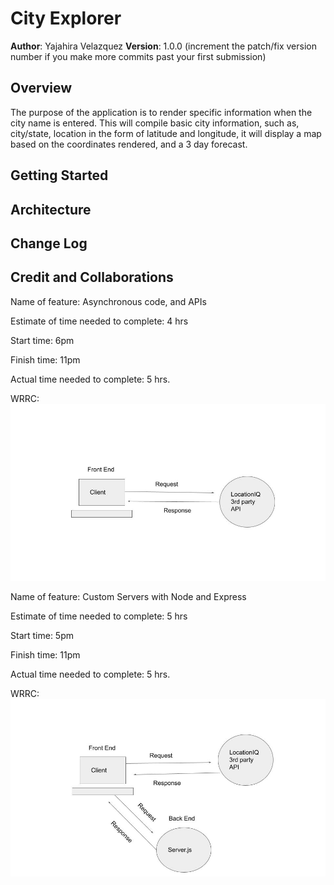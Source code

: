 # City Explorer

**Author**: Yajahira Velazquez
**Version**: 1.0.0 (increment the patch/fix version number if you make more commits past your first submission)

## Overview
The purpose of the application is to render specific information when the city name is entered. This will compile basic city information, such as, city/state, location in the form of latitude and longitude, it will display a map based on the coordinates rendered, and a 3 day forecast.

## Getting Started
<!-- What are the steps that a user must take in order to build this app on their own machine and get it running? -->


## Architecture
<!-- Provide a detailed description of the application design. What technologies (languages, libraries, etc) you're using, and any other relevant design information. -->

## Change Log
<!-- Use this area to document the iterative changes made to your application as each feature is successfully implemented. Use time stamps. Here's an example:

01-01-2001 4:59pm - Application now has a fully-functional express server, with a GET route for the location resource. -->

## Credit and Collaborations
<!-- Give credit (and a link) to other people or resources that helped you build this application. -->

Name of feature: Asynchronous code, and APIs

Estimate of time needed to complete: 4 hrs

Start time: 6pm

Finish time: 11pm

Actual time needed to complete: 5 hrs.

WRRC:
![Lab 6 WRRC](/public/images/wrrc%20lab-6.jpg)

Name of feature: Custom Servers with Node and Express

Estimate of time needed to complete: 5 hrs

Start time: 5pm

Finish time: 11pm

Actual time needed to complete: 5 hrs.

WRRC:
![Lab 6 WRRC](/public/images/wrrc%20lab-7.jpg)